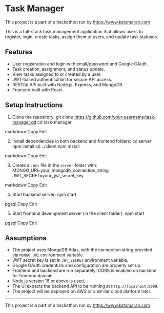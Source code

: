 # Task Manager
This project is a part of a hackathon run by https://www.katomaran.com

This is a full-stack task management application that allows users to register, login, create tasks, assign them to users, and update task statuses.

## Features

- User registration and login with email/password and Google OAuth.
- Task creation, assignment, and status update.
- View tasks assigned to or created by a user.
- JWT-based authentication for secure API access.
- RESTful API built with Node.js, Express, and MongoDB.
- Frontend built with React.

## Setup Instructions

1. Clone the repository:
git clone https://github.com/your-username/task-manager.git
cd task-manager

markdown
Copy
Edit

2. Install dependencies in both backend and frontend folders:
cd server
npm install
cd ../client
npm install

markdown
Copy
Edit

3. Create a `.env` file in the `server` folder with:
MONGO_URI=your_mongodb_connection_string
JWT_SECRET=your_jwt_secret_key

markdown
Copy
Edit

4. Start backend server:
npm start

pgsql
Copy
Edit

5. Start frontend development server (in the client folder):
npm start

pgsql
Copy
Edit

## Assumptions

- The project uses MongoDB Atlas, with the connection string provided via `MONGO_URI` environment variable.
- JWT secret key is set in `JWT_SECRET` environment variable.
- Google OAuth credentials and configuration are properly set up.
- Frontend and backend are run separately; CORS is enabled on backend for frontend domain.
- Node.js version 16 or above is used.
- The UI expects the backend API to be running at `http://localhost:5000`.
- The project will be deployed on AWS or a similar cloud platform later.

---

This project is a part of a hackathon run by https://www.katomaran.com
